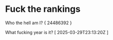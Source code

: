 # Fuck the rankings

Who the hell am I?
{ 24486392 }

What fucking year is it?
[ 2025-03-29T23:13:20Z ]
